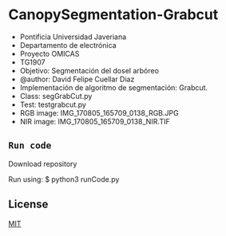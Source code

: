 # CanopySegmentation-Grabcut
- Pontificia Universidad Javeriana
- Departamento de electrónica
- Proyecto OMICAS
- TG1907
- Objetivo: Segmentación del dosel arbóreo
- @author: David Felipe Cuellar Diaz
- Implementación de algoritmo de segmentación: Grabcut.
- Class: segGrabCut.py
- Test: testgrabcut.py
- RGB image: IMG_170805_165709_0138_RGB.JPG
- NIR image: IMG_170805_165709_0138_NIR.TIF

## `Run code`
Download repository

Run using:
$ python3 runCode.py

## License
[MIT](https://choosealicense.com/licenses/mit/)

